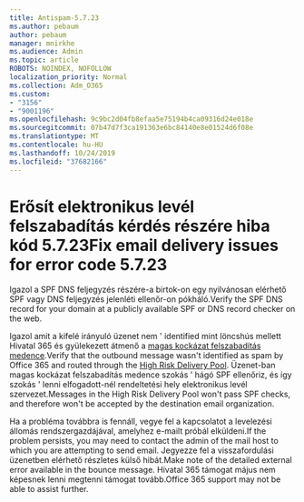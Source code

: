 ```yaml
---
title: Antispam-5.7.23
ms.author: pebaum
author: pebaum
manager: mnirkhe
ms.audience: Admin
ms.topic: article
ROBOTS: NOINDEX, NOFOLLOW
localization_priority: Normal
ms.collection: Adm_O365
ms.custom:
- "3156"
- "9001196"
ms.openlocfilehash: 9c9bc2d04fb8efaa5e75194b4ca09316d24e018e
ms.sourcegitcommit: 07b47d7f3ca191363e6bc84140e8e01524d6f08e
ms.translationtype: MT
ms.contentlocale: hu-HU
ms.lasthandoff: 10/24/2019
ms.locfileid: "37682166"
---
```

# <a name="fix-email-delivery-issues-for-error-code-5723"></a><span data-ttu-id="78e02-102">Erősít elektronikus levél felszabadítás kérdés részére hiba kód 5.7.23</span><span class="sxs-lookup"><span data-stu-id="78e02-102">Fix email delivery issues for error code 5.7.23</span></span>

<span data-ttu-id="78e02-103">Igazol a SPF DNS feljegyzés részére-a birtok-on egy nyilvánosan elérhető SPF vagy DNS feljegyzés jelenléti ellenőr-on pókháló.</span><span class="sxs-lookup"><span data-stu-id="78e02-103">Verify the SPF DNS record for your domain at a publicly available SPF or DNS record checker on the web.</span></span>

<span data-ttu-id="78e02-104">Igazol amit a kifelé irányuló üzenet nem ' identified mint löncshús mellett Hivatal 365 és gyülekezett átmenő a [magas kockázat felszabadítás medence](https://docs.microsoft.com/office365/SecurityCompliance/high-risk-delivery-pool-for-outbound-messages).</span><span class="sxs-lookup"><span data-stu-id="78e02-104">Verify that the outbound message wasn't identified as spam by Office 365 and routed through the [High Risk Delivery Pool](https://docs.microsoft.com/office365/SecurityCompliance/high-risk-delivery-pool-for-outbound-messages).</span></span> <span data-ttu-id="78e02-105">Üzenet-ban magas kockázat felszabadítás medence szokás ' hágó SPF ellenőriz, és így szokás ' lenni elfogadott-nél rendeltetési hely elektronikus levél szervezet.</span><span class="sxs-lookup"><span data-stu-id="78e02-105">Messages in the High Risk Delivery Pool won't pass SPF checks, and therefore won't be accepted by the destination email organization.</span></span>

<span data-ttu-id="78e02-106">Ha a probléma továbbra is fennáll, vegye fel a kapcsolatot a levelezési állomás rendszergazdájával, amelyhez e-mailt próbál elküldeni.</span><span class="sxs-lookup"><span data-stu-id="78e02-106">If the problem persists, you may need to contact the admin of the mail host to which you are attempting to send email.</span></span> <span data-ttu-id="78e02-107">Jegyezze fel a visszafordulási üzenetben elérhető részletes külső hibát.</span><span class="sxs-lookup"><span data-stu-id="78e02-107">Make note of the detailed external error available in the bounce message.</span></span>  <span data-ttu-id="78e02-108">Hivatal 365 támogat május nem képesnek lenni megtenni támogat tovább.</span><span class="sxs-lookup"><span data-stu-id="78e02-108">Office 365 support may not be able to assist further.</span></span>